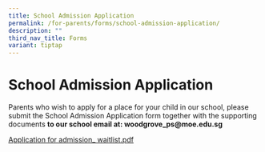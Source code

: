 ```yaml
---
title: School Admission Application
permalink: /for-parents/forms/school-admission-application/
description: ""
third_nav_title: Forms
variant: tiptap
---
```

<h1><strong>School Admission Application</strong></h1>
<p>Parents who wish to apply for a place for your child in our school, please
submit the School Admission Application form together with the supporting
documents <strong>to our school email at: <a rel="noopener noreferrer nofollow" target="_blank">woodgrove_ps@moe.edu.sg</a></strong>
</p>
<p><a href="/files/Application_for_Admission__WGPS_Waitlist_2025.pdf" rel="noopener noreferrer nofollow" target="_blank">Application for admission_ waitlist.pdf</a>
</p>